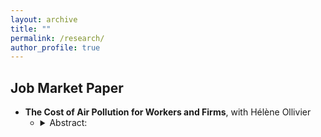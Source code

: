 ```yaml
---
layout: archive
title: ""
permalink: /research/
author_profile: true
---
```


## Job Market Paper
* __The Cost of Air Pollution for Workers and Firms__, with Hélène Ollivier
  * <details>
    <summary> Abstract: </summary>
    <br>
    <p align="justify"> Poor air quality has been found to negatively affect workers’ physical health and cognitive functions, but we know little about the economy-wide consequences for firms. This paper assembles a unique dataset combining daily observations of sickness leave incidence for 400,000 French workers between 2009 and 2015, the monthly sales of firms employing them, and fine-grained pollution data. Exploiting local variations in wind direction as an instrument for exposure to particulate matter (PM2.5) pollution, we find that a 10% increase in monthly PM2.5 increases workers’ risk of sickness leave that month by 1%. While we fail to detect an impact of pollution on firms’ monthly sales on average, sectoral analyses reveal a negative effect in manufacturing, construction and professional services. The associated cost is economically significant: respecting the WHO’s air quality recommendations would have avoided, on an average year, 2 million days of sick leave and at least €6 billion of sales losses (0.3% of French GDP). Our analysis has three main implications: first, air pollution negatively affects firms via other channels than sickness-related absenteeism; second, only focusing on health costs underestimates the total cost of air pollution to society. Third, even in a high-income, low-pollution context, the benefits of additional pollution reductions seem to largely compensate the costs.
     </p>
     </details> 
